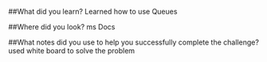 ##What did you learn?
Learned how to use Queues

##Where did you look?
ms Docs 

##What notes did you use to help you successfully complete the challenge?
used white board to solve the problem 
